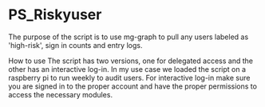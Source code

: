 # PS_Riskyuser
The purpose of the script is to use mg-graph to pull any users labeled as 'high-risk', sign in counts and entry logs.

How to use
  The script has two versions, one for delegated access and the other has an interactive log-in. In my use case we loaded the script on a raspberry pi to run weekly to audit users. For interactive log-in make sure you are signed in to the proper account and have the proper permissions to access the necessary modules.

